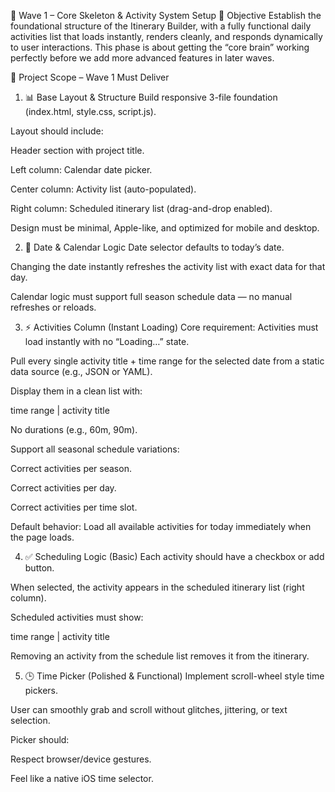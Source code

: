 📍 Wave 1 – Core Skeleton & Activity System Setup
🎯 Objective
Establish the foundational structure of the Itinerary Builder, with a fully functional daily activities list that loads instantly, renders cleanly, and responds dynamically to user interactions. This phase is about getting the “core brain” working perfectly before we add more advanced features in later waves.

📁 Project Scope – Wave 1 Must Deliver
1. 📊 Base Layout & Structure
Build responsive 3-file foundation (index.html, style.css, script.js).


Layout should include:


Header section with project title.


Left column: Calendar date picker.


Center column: Activity list (auto-populated).


Right column: Scheduled itinerary list (drag-and-drop enabled).


Design must be minimal, Apple-like, and optimized for mobile and desktop.



2. 📆 Date & Calendar Logic
Date selector defaults to today’s date.


Changing the date instantly refreshes the activity list with exact data for that day.


Calendar logic must support full season schedule data — no manual refreshes or reloads.



3. ⚡ Activities Column (Instant Loading)
Core requirement: Activities must load instantly with no “Loading…” state.


Pull every single activity title + time range for the selected date from a static data source (e.g., JSON or YAML).


Display them in a clean list with:


time range | activity title


No durations (e.g., 60m, 90m).


Support all seasonal schedule variations:


Correct activities per season.


Correct activities per day.


Correct activities per time slot.


Default behavior: Load all available activities for today immediately when the page loads.



4. ✅ Scheduling Logic (Basic)
Each activity should have a checkbox or add button.


When selected, the activity appears in the scheduled itinerary list (right column).


Scheduled activities must show:


time range | activity title


Removing an activity from the schedule list removes it from the itinerary.



5. 🕒 Time Picker (Polished & Functional)
Implement scroll-wheel style time pickers.


User can smoothly grab and scroll without glitches, jittering, or text selection.


Picker should:


Respect browser/device gestures.


Feel like a native iOS time selector.
